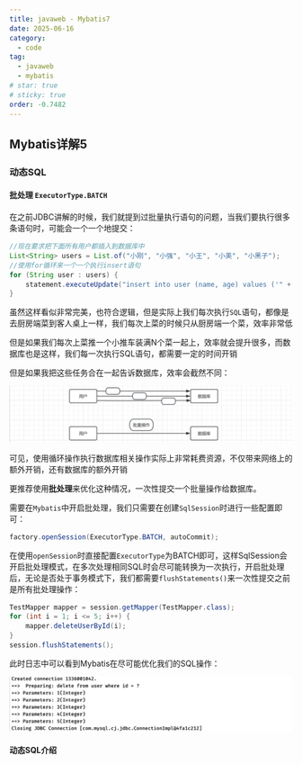 ```yaml
---
title: javaweb - Mybatis7
date: 2025-06-16
category:
  - code
tag:
  - javaweb
  - mybatis
# star: true
# sticky: true
order: -0.7482
---
```


## Mybatis详解5

### 动态SQL

#### 批处理 `ExecutorType.BATCH`

在之前JDBC讲解的时候，我们就提到过批量执行语句的问题，当我们要执行很多条语句时，可能会一个一个地提交：

```java
//现在要求把下面所有用户都插入到数据库中
List<String> users = List.of("小刚", "小强", "小王", "小美", "小黑子");
//使用for循环来一个一个执行insert语句
for (String user : users) {
    statement.executeUpdate("insert into user (name, age) values ('" + user + "', 18)");
}
```

虽然这样看似非常完美，也符合逻辑，但是实际上我们每次执行`SQL`语句，都像是去厨房端菜到客人桌上一样，我们每次上菜的时候只从厨房端一个菜，效率非常低

但是如果我们每次上菜推一个小推车装满N个菜一起上，效率就会提升很多，而数据库也是这样，我们每一次执行SQL语句，都需要一定的时间开销

但是如果我把这些任务合在一起告诉数据库，效率会截然不同：

![alt text](../../img/javaweb/20.png)

可见，使用循环操作执行数据库相关操作实际上非常耗费资源，不仅带来网络上的额外开销，还有数据库的额外开销

更推荐使用**批处理**来优化这种情况，一次性提交一个批量操作给数据库。

需要在`Mybatis`中开启批处理，我们只需要在创建`SqlSession`时进行一些配置即可：

```java
factory.openSession(ExecutorType.BATCH, autoCommit);
```

在使用`openSession`时直接配置`ExecutorType`为BATCH即可，这样SqlSession会开启批处理模式，在多次处理相同SQL时会尽可能转换为一次执行，开启批处理后，无论是否处于事务模式下，我们都需要`flushStatements()`来一次性提交之前是所有批处理操作：

```java
TestMapper mapper = session.getMapper(TestMapper.class);
for (int i = 1; i <= 5; i++) {
    mapper.deleteUserById(i);
}
session.flushStatements();
```

此时日志中可以看到Mybatis在尽可能优化我们的SQL操作：

![alt text](../../img/javaweb/21.png)

#### 动态SQL介绍
